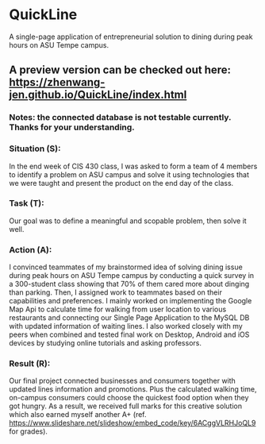 # QuickLine
A single-page application of entrepreneurial solution to dining during peak hours on ASU Tempe campus.  
## A preview version can be checked out here: https://zhenwang-jen.github.io/QuickLine/index.html
### Notes: the connected database is not testable currently. Thanks for your understanding.

### Situation (S): 
In the end week of CIS 430 class, I was asked to form a team of 4 members to identify a problem on ASU campus and solve it using technologies that we were taught and present the product on the end day of the class.
### Task (T): 
Our goal was to define a meaningful and scopable problem, then solve it well.  
### Action (A): 
I convinced teammates of my brainstormed idea of solving dining issue during peak hours on ASU Tempe campus by conducting a quick survey in a 300-student class showing that 70% of them cared more about dinging than parking. Then, I assigned work to teammates based on their capabilities and preferences. I mainly worked on implementing the Google Map Api to calculate time for walking from user location to various restaurants and connecting our Single Page Application to the MySQL DB with updated information of waiting lines. I also worked closely with my peers when combined and tested final work on Desktop, Android and iOS devices by studying online tutorials and asking professors.
### Result (R):
Our final project connected businesses and consumers together with updated lines information and promotions. Plus the calculated walking time, on-campus consumers could choose the quickest food option when they got hungry. As a result, we received full marks for this creative solution which also earned myself another A+ (ref. https://www.slideshare.net/slideshow/embed_code/key/6ACggVLRHJoQL9 for grades). 
